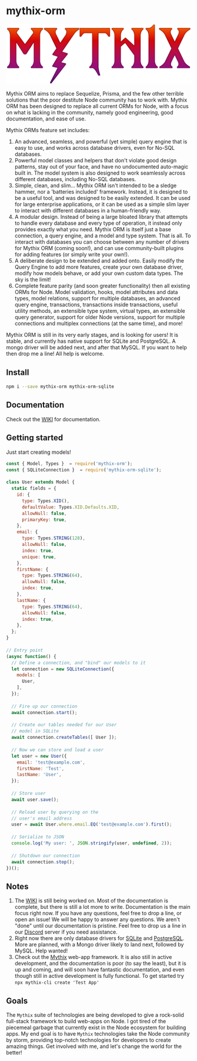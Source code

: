 # mythix-orm

![Mythix](docs/mythix-logo-colored.png)

Mythix ORM aims to replace Sequelize, Prisma, and the few other terrible solutions that the poor destitute Node community has to work with. Mythix ORM has been designed to replace all current ORMs for Node, with a focus on what is lacking in the community, namely good engineering, good documentation, and ease of use.

Mythix ORMs feature set includes:
  1. An advanced, seamless, and powerful (yet simple) query engine that is easy to use, and works across database drivers, even for No-SQL databases.
  2. Powerful model classes and helpers that don't violate good design patterns, stay out of your face, and have no undocumented auto-magic built in. The model system is also designed to work seamlessly across different databases, including No-SQL databases.
  3. Simple, clean, and slim... Mythix ORM isn't intended to be a sledge hammer, nor a 'batteries included' framework. Instead, it is designed to be a useful tool, and was designed to be easily extended. It can be used for large enterprise applications, or it can be used as a simple slim layer to interact with different databases in a human-friendly way.
  4. A modular design. Instead of being a large bloated library that attempts to handle every database and every type of operation, it instead only provides exactly what you need. Mythix ORM is itself just a base connection, a query engine, and a model and type system. That is all. To interact with databases you can choose between any number of drivers for Mythix ORM (coming soon!), and can use community-built plugins for adding features (or simply write your own!).
  5. A deliberate design to be extended and added onto. Easily modify the Query Engine to add more features, create your own database driver, modify how models behave, or add your own custom data types. The sky is the limit!
  6. Complete feature parity (and soon greater functionality) then all existing ORMs for Node. Model validation, hooks, model attributes and data types, model relations, support for multiple databases, an advanced query engine, transactions, transactions inside transactions, useful utility methods, an extensible type system, virtual types, an extensible query generator, support for older Node versions, support for multiple connections and multiplex connections (at the same time), and more!

Mythix ORM is still in its very early stages, and is looking for users! It is stable, and currently has native support for SQLite and PostgreSQL. A mongo driver will be added next, and after that MySQL. If you want to help then drop me a line! All help is welcome.

## Install

```bash
npm i --save mythix-orm mythix-orm-sqlite
```

## Documentation

Check out the [WIKI](https://github.com/th317erd/mythix-orm/wiki) for documentation.

## Getting started

Just start creating models!

```javascript
const { Model, Types }  = require('mythix-orm');
const { SQLiteConnection }  = require('mythix-orm-sqlite');

class User extends Model {
  static fields = {
    id: {
      type: Types.XID(),
      defaultValue: Types.XID.Defaults.XID,
      allowNull: false,
      primaryKey: true,
    },
    email: {
      type: Types.STRING(128),
      allowNull: false,
      index: true,
      unique: true,
    },
    firstName: {
      type: Types.STRING(64),
      allowNull: false,
      index: true,
    },
    lastName: {
      type: Types.STRING(64),
      allowNull: false,
      index: true,
    },
  };
}

// Entry point
(async function() {
  // Define a connection, and "bind" our models to it
  let connection = new SQLiteConnection({
    models: [
      User,
    ],
  });

  // Fire up our connection
  await connection.start();

  // Create our tables needed for our User
  // model in SQLite
  await connection.createTables([ User ]);

  // Now we can store and load a user
  let user = new User({
    email: 'test@example.com',
    firstName: 'Test',
    lastName: 'User',
  });

  // Store user
  await user.save();

  // Reload user by querying on the
  // user's email address
  user = await User.where.email.EQ('test@example.com').first();

  // Serialize to JSON
  console.log('My user: ', JSON.stringify(user, undefined, 2));

  // Shutdown our connection
  await connection.stop();
})();
```

## Notes

1. The [WIKI](https://github.com/th317erd/mythix-orm/wiki) is still being worked on. Most of the documentation is complete, but there is still a lot more to write. Documentation is the main focus right now. If you have any questions, feel free to drop a line, or open an issue! We will be happy to answer any questions. We aren't "done" until our documentation is pristine. Feel free to drop us a line in our [Discord](https://discord.gg/DZsAYvym9N) server if you need assistance.
2. Right now there are only database drivers for [SQLite](https://www.npmjs.com/package/mythix-orm-sqlite) and [PostgreSQL](https://www.npmjs.com/package/mythix-orm-postgresql). More are planned, with a Mongo driver likely to land next, followed by MySQL. Help wanted!
3. Check out the [Mythix](https://www.npmjs.com/package/mythix) web-app framework. It is also still in active development, and the documentation is poor (to say the least), but it is up and coming, and will soon have fantastic documentation, and even though still in active development is fully functional. To get started try `npx mythix-cli create 'Test App'`

## Goals

The `Mythix` suite of technologies are being developed to give a rock-solid full-stack framework to build web-apps on Node. I got tired of the piecemeal garbage that currently exist in the Node ecosystem for building apps. My end goal is to have `Mythix` technologies take the Node community by storm, providing top-notch technologies for developers to create amazing things. Get involved with me, and let's change the world for the better!
